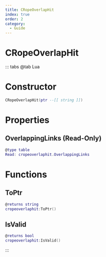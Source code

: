 ```yaml
---
title: CRopeOverlapHit
index: true
order: 2
category:
  - Guide
---
```


# CRopeOverlapHit

::: tabs
@tab Lua
# Constructor
```lua
CRopeOverlapHit(ptr --[[ string ]])
```
# Properties
## OverlappingLinks (Read-Only)
```lua
@type table
Read: cropeoverlaphit.OverlappingLinks
```
# Functions
## ToPtr
```lua
@returns string
cropeoverlaphit:ToPtr()
```
## IsValid
```lua
@returns bool
cropeoverlaphit:IsValid()
```

:::